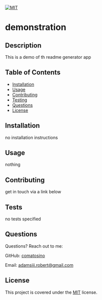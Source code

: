 
  [![MIT](https://img.shields.io/badge/license-MIT-green)](https://opensource.org/licenses/MIT)
# demonstration

## Description

This is a demo of th readme generator app

## Table of Contents

- [Installation](#installation)
- [Usage](#usage)
- [Contributing](#Contributing)
- [Testing](#Testing)
- [Questions](#Questions)
- [License](#License)

## Installation

no installation instructions

## Usage

nothing

## Contributing

get in touch via a link below

## Tests

no tests specified

## Questions

Questions? Reach out to me:

GitHub: [comatosino](https://github.com/comatosino)

Email: adamsiii.robert@gmail.com



## License
    
This project is covered under the [MIT](https://opensource.org/licenses/MIT) license.
    

